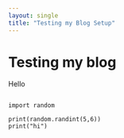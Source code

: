 ```yaml
---
layout: single
title: "Testing my Blog Setup"
---
```


# Testing my blog

Hello

```python3

import random

print(random.randint(5,6))
print("hi")
```